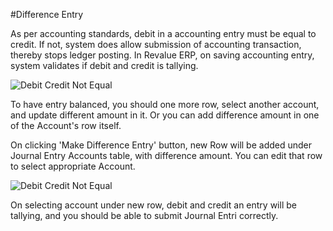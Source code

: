 #Difference Entry

As per accounting standards, debit in a accounting entry must be equal to credit. If not, system does allow submission of accounting transaction, thereby stops ledger posting. In Revalue ERP, on saving accounting entry, system validates if debit and credit is tallying.

<img alt="Debit Credit Not Equal" class="screenshot" src="{{docs_base_url}}/assets/img/articles/difference-entry-1.png">

To have entry balanced, you should one more row, select another account, and update different amount in it. Or you can add difference amount in one of the Account's row itself.

On clicking 'Make Difference Entry' button, new Row will be added under Journal Entry Accounts table, with difference amount. You can edit that row to select appropriate Account.

<img alt="Debit Credit Not Equal" class="screenshot" src="{{docs_base_url}}/assets/img/articles/difference-entry-2.gif">

On selecting account under new row, debit and credit an entry will be tallying, and you should be able to submit Journal Entri correctly.

<!-- markdown -->